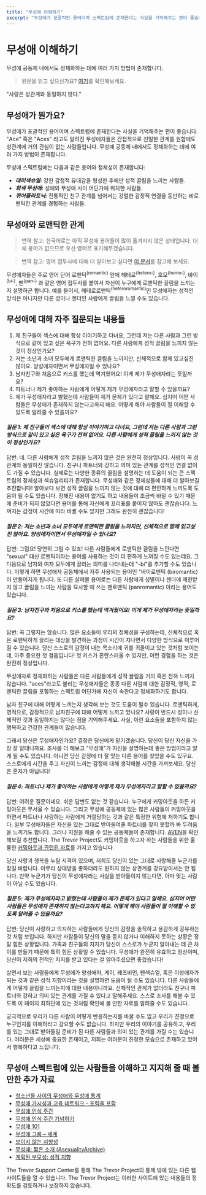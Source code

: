 ```yaml
---
title: "무성애 이해하기"
excerpt: "무성애가 포괄적인 용어이며 스펙트럼에 존재한다는 사실을 기억해주는 편이 좋습니다. "Ace" 혹은 "Aces" 라고도 알려진 무성애자들은 간접적으로 친밀한 관계를 원함에도 성관계에 거의 관심이 없는 사람들입니다. 무성애 공동체 내에서도 정체화하는 데에 여러 가지 방법이 존재합니다."
---
```



# 무성애 이해하기
무성애 공동체 내에서도 정체화하는 데에 여러 가지 방법이 존재합니다.

> 원문을 읽고 싶으신가요? [여기](https://www.thetrevorproject.org/resources/article/understanding-asexuality/)를 확인해보세요.

"사랑은 성관계와 동일하지 않다."


## 무성애가 뭔가요?
무성애가 포괄적인 용어이며 스펙트럼에 존재한다는 사실을 기억해주는 편이 좋습니다. "Ace" 혹은 "Aces" 라고도 알려진 무성애자들은 간접적으로 친밀한 관계를 원함에도 성관계에 거의 관심이 없는 사람들입니다. 무성애 공동체 내에서도 정체화하는 데에 여러 가지 방법이 존재합니다.

무성애 스펙트럼에는 다음과 같은 용어와 정체성이 존재합니다:

- **_데미섹슈얼:_** 강한 감정적 유대감을 형성한 후에만 성적 끌림을 느끼는 사람들.
- **_회색 무성애:_** 성애와 무성애 사이 어딘가에 위치한 사람들.
- **_퀴어플라토닉_:** 전통적인 친구 관계를 넘어서는 강렬한 감정적 연결을 동반하는 비로맨틱한 관계를 경험하는 사람들.



## 무성애와 로맨틱한 관계
> 번역 참고: 한국어로는 아직 무성애 용어들이 많이 옮겨지지 않은 상태입니다. 대체 용어가 없으므로 우선 영어로 표기해두겠습니다.

> 번역 참고: 영어 접두사에 대해 더 알아보고 싶다면 [이 문서](https://namu.wiki/w/%EC%A0%91%EB%91%90%EC%82%AC/%EC%98%81%EC%96%B4)를 참고해 보세요.

무성애자들은 주로 영어 단어 로맨틱<sup>(romantic)</sup> 앞에 헤테로<sup>(hetero-)</sup>, 호모<sup>(homo-)</sup>, 바이<sup>(bi-)</sup>, 팬<sup>(pan-)</sup> 과 같은 영어 접두사를 붙여서 자신이 누구에게 로맨틱한 끌림을 느끼는지 설명하곤 합니다. 예를 들어서, 헤테로로맨틱<sup>(heteroromantic)</sup>인 무성애자는 성적인 방식은 아니지만 다른 성이나 젠더인 사람에게 끌림을 느낄 수도 있습니다.



## 무성애에 대해 자주 질문되는 내용들
1. 제 친구들이 섹스에 대해 항상 이야기하고 다녀요, 그런데 저는 다른 사람과 그런 방식으로 같이 있고 싶은 욕구가 전혀 없어요. 다른 사람에게 성적 끌림을 느끼지 않는 것이 정상인가요?
2. 저는 소년과 소녀 모두에게 로맨틱한 끌림을 느끼지만, 신체적으로 함께 있고싶진 않아요. 양성애자이면서 무성애자일 수 있나요?
3. 남자친구와 처음으로 키스를 했는데 역겨웠어요! 이게 제가 무성애자라는 뜻일까요?
4. 파트너나 제가 좋아하는 사람에게 어떻게 제가 무성애자라고 말할 수 있을까요?
5. 제가 무성애자라고 밝혔는데 사람들이 제가 문제가 있다고 말해요. 심지어 어떤 사람들은 무성애가 존재하지 않는다고까지 해요. 어떻게 해야 사람들이 절 이해할 수 있도록 알려줄 수 있을까요?


#### _**질문 1: 제 친구들이 섹스에 대해 항상 이야기하고 다녀요, 그런데 저는 다른 사람과 그런 방식으로 같이 있고 싶은 욕구가 전혀 없어요. 다른 사람에게 성적 끌림을 느끼지 않는 것이 정상인가요?**_
답변: 네. 다른 사람에게 성적 끌림을 느끼지 않은 것은 완전히 정상입니다. 사랑이 꼭 성관계와 동일하진 않습니다. 친구나 파트너와 강하고 의미 있는 관계를 성적인 연결 없이도 가질 수 있습니다. 실제로는 다양한 종류의 끌림을 설명하는 데 도움이 되는 큰 스펙트럼의 정체성과 섹슈얼리티가 존재합니다. 무성애와 같은 정체성들에 대해 더 알아보길 추천합니다! 알아보다 보면 성적 끌림을 느끼지 않는 것에 대해 더 편안하게 느끼도록 도움이 될 수도 있습니다. 정해진 내용이 없기도 하고 내용들이 조금씩 바뀔 수 있기 때문에 준비가 되지 않았다면 용어를 통해 자신에게 꼬리표를 붙이지 않아도 괜찮습니다. 느껴지는 감정이 시간에 따라 바뀔 수도 있지만 그래도 완전히 괜찮습니다!



#### _**질문 2: 저는 소년과 소녀 모두에게 로맨틱한 끌림을 느끼지만, 신체적으로 함께 있고싶진 않아요. 양성애자이면서 무성애자일 수 있나요?**_
답변: 그럼요! 당연히 그럴 수 있죠! 다른 사람들에게 로맨틱한 끌림을 느낀다면 "sexual" 대신 로맨틱이라는 용어를 사용하는 것이 더 편하게 느껴질 수도 있는데요. 그 다음으로 남자와 여자 모두에게 끌리는 의미를 나타내는데 "-bi"를 추가할 수도 있습니다. 이렇게 하면 무성애자 공동체에서 자주 사용되는 용어인 "바이로맨틱 (biromantic)이 만들어지게 됩니다. 또 다른 살펴볼 용어로는 다른 사람에게 성별이나 젠더에 제한받지 않고 끌림을 느끼는 사람을 묘사할 때 쓰는 팬로맨틱 (panromantic) 이라는 용어도 있습니다.


#### **_질문 3: 남자친구와 처음으로 키스를 했는데 역겨웠어요! 이게 제가 무성애자라는 뜻일까요?_**
답변: 꼭 그렇지는 않습니다. 많은 요소들이 우리의 정체성을 구성하는데, 신체적으로 혹은 로맨틱하게 끌리는 대상을 발견하는 과정이 시간이 지나면서 다양한 방식으로 이루어질 수 있습니다. 당신 스스로의 감정이 내는 목소리에 귀를 귀울이고 있는 것처럼 보이는데, 아주 중요한 첫 걸음입니다! 첫 키스가 혼란스러울 수 있지만, 이런 경험을 하는 것은 완전히 정상입니다.

무성애자로 정체화하는 사람들은 다른 사람들에게 성적 끌림을 거의 혹은 전혀 느끼지 않습니다. "aces"라고도 불리는 무성애자들은 종종 다른 사람에 대한 감정적, 영적, 로맨틱한 끌림을 포함하는 스펙트럼 어딘가에 자신이 속한다고 정체화하기도 합니다.

남자 친구에 대해 어떻게 느끼는지 생각해 보는 것도 도움이 될수 있습니다. 로맨틱하게, 영적으로, 감정적으로 남자친구에 대해 어떻게 느끼고 있나요? 사랑이 반드시 성이나 신체적인 것과 동일하지는 않다는 점을 기억해주세요. 사실, 이런 요소들을 포함하지 않는 행복하고 건강한 관계들이 많습니다.

그래서 당신은 무성애자인가요? 결정은 당신에게 맡기겠습니다. 당신이 당신 자신을 가장 잘 알테니까요. 조사를 더 해보고 "무성애"가 자신을 설명하는데 좋은 방법이라고 알게 될 수도 있습니다. 아니면 당신 감정에 더 잘 맞는 다른 용어를 찾았을 수도 있구요. 스스로에게 시간을 주고 자신이 느끼는 감정에 대해 생각해볼 시간을 가져보세요. 당신은 혼자가 아닙니다!



#### **_질문 4: 파트너나 제가 좋아하는 사람에게 어떻게 제가 무성애자라고 말할 수 있을까요?_**
답변: 어려운 질문이네요. 쉬운 답변도 없는 것 같습니다. 누구에게 커밍아웃을 하든 커밍아웃은 무서울 수 있습니다. 그리고 무성애 공동체에 있는 많은 사람들이 커밍아웃을 하면서 파트너나 사랑하는 사람에게 거절당하는 것과 같은 특정한 위험에 처하기도 합니다. 일부 무성애자들은 자신을 있는 그대로 받아들여줄 파트너를 찾지 못할까 봐 두려움을 느끼기도 합니다. 그러나 지원을 해줄 수 있는 공동체들이 존재합니다. [AVEN](https://www.asexuality.org/)을 확인해보길 추천합니다. The Trevor Project도 커밍아웃을 하고자 하는 사람들을 위한 훌륭한 [커밍아웃과 관련된 자료](https://www.thetrevorproject.org/resources/guide/the-coming-out-handbook/)를 가지고 있습니다.

당신 사랑과 행복을 누릴 지격이 있으며, 저희도 당신이 있는 그대로 사랑해줄 누군가를 찾길 바랍니다. 아무리 상대방을 좋하더라도 원하지 않는 상관계를 강요받아서는 안 됩니다. 만약 누군가가 당신이 무성애자라는 사실을 받아들이지 않는다면, 아마 맞는 사람이 아닐 수도 있습니다.


#### **_질문 5: 제가 무성애자라고 밝혔는데 사람들이 제가 문제가 있다고 말해요. 심지어 어떤 사람들은 무성애자 존재하지 않는다고까지 해요. 어떻게 해야 사람들이 절 이해할 수 있도록 알려줄 수 있을까요?_**
답변: 당신이 사랑하고 의지하는 사람들에게 당신의 감정을 솔직하고 용감하게 공유하는 것 처럼 보입니다. 하지만 사람들이 당신의 말을 듣지 않거나 이해하지 못하는 상황은 정말 힘든 상황입니다. 가족과 친구들의 지지가 당신이 스스로가 누군지 알아내는 데 큰 차이를 만들기 때문에 특히 힘든 상황일 수 있습니다. 무성애가 완전히 유효하고 정상이며, 당신이 저희의 전적인 지지를 받고 있다는 걸 알아주셨으면 좋겠습니다!

살면서 보는 사람들에게 무성애가 양성애자, 게이, 레즈비언, 팬섹슈얼, 혹은 이성애자가 되는 것과 같은 성적 지향이라는 것을 설명하면 도움이 될 수도 있습니다. 다른 사람들에게 어떻게 끌림을 느끼는지에 대한 내용이니까요. 신체적인 관계가 없더라도 친구나 파트너와 강하고 의미 있는 관계를 가질 수 있다고 말해주세요. 스스로 조사를 해볼 수 있도록 이 페이지 최하단에 있는 것처럼 확인해 볼 만한 자료를 알려줄 수도 있습니다.

궁극적으로 우리가 다른 사람이 어떻게 반응하는지를 바꿀 수도 없고 우리가 진정으로 누구인지를 이해하라고 강요할 수도 없습니다. 하지만 우리의 이야기를 공유하고, 우리를 있는 그대로 받아들일 준비가 된 다른 사람들과 의미 있는 관계를 가질 수는 있습니다. 여러분은 세상에 중요한 존재이고, 저희는 여러분이 진정한 모습으로 존재하고 있어서 행복하다고 느낍니다.



## 무성애 스펙트럼에 있는 사람들을 이해하고 지지해 줄 때 볼만한 추가 자료
- [청소년들 사이의 무성애와 무성애 통계](https://www.thetrevorproject.org/research-briefs/asexual-and-ace-spectrum-youth/)
- [무성애 가시성과 교육 네트워크 - 포럼을 포함](https://www.asexuality.org/)
- [무성애 인식 주간](http://www.asexualawarenessweek.com/)
- [무성애 인식 주간 기념하기](https://www.thetrevorproject.org/blog/celebrating-asexual-awareness-week/)
- [무성애 101](https://www.thetrevorproject.org/wp-content/uploads/2017/09/asexuality.pdf)
- [무성애 그룹 – 세계](https://asexualgroups.wordpress.com/)
- [보이지 않는 지향성](https://time.com/2889469/asexual-orientation/)
- [무성애: 짧은 소개 (AsexualityArchive)](http://www.asexualityarchive.com/wp-content/uploads/2012/05/AsexualityABriefIntroduction.pdf)
- [계획된 부모성: 성적 지향](https://www.plannedparenthood.org/learn/teens/lgbtq/sexual-orientation)

The Trevor Support Center를 통해 The Trevor Project의 통제 밖에 있는 다른 웹사이트들을 열 수 있습니다. The Trevor Project는 이러한 사이트에 있는 내용들의 정확도를 검토하거나 보장하지 않습니다.